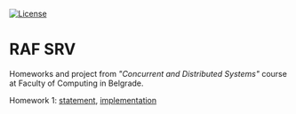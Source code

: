 [![License](https://img.shields.io/badge/License-Apache%202.0-blue.svg)](https://opensource.org/licenses/Apache-2.0)

# RAF SRV

Homeworks and project from *"Concurrent and Distributed Systems"* course at Faculty of Computing in Belgrade.

Homework 1: [statement](https://github.com/jelic98/raf_kids/blob/master/homework_1/homework_1.pdf), [implementation](https://github.com/jelic98/raf_kids/tree/master/homework_1)

